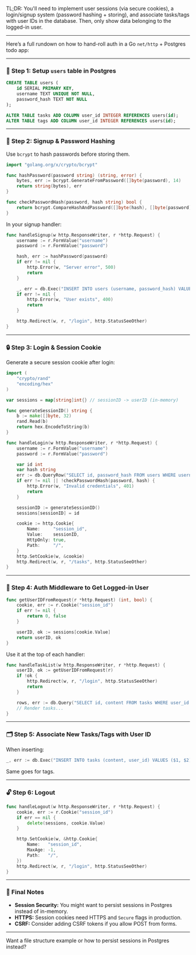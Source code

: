 TL;DR: You'll need to implement user sessions (via secure cookies), a login/signup system (password hashing + storing), and associate tasks/tags with user IDs in the database. Then, only show data belonging to the logged-in user.

---

Here’s a full rundown on how to hand-roll auth in a Go `net/http` + Postgres todo app:

---

### 🔐 Step 1: Setup `users` table in Postgres

```sql
CREATE TABLE users (
    id SERIAL PRIMARY KEY,
    username TEXT UNIQUE NOT NULL,
    password_hash TEXT NOT NULL
);

ALTER TABLE tasks ADD COLUMN user_id INTEGER REFERENCES users(id);
ALTER TABLE tags ADD COLUMN user_id INTEGER REFERENCES users(id);
```

---

### 🔑 Step 2: Signup & Password Hashing

Use `bcrypt` to hash passwords before storing them.

```go
import "golang.org/x/crypto/bcrypt"

func hashPassword(password string) (string, error) {
    bytes, err := bcrypt.GenerateFromPassword([]byte(password), 14)
    return string(bytes), err
}

func checkPasswordHash(password, hash string) bool {
    return bcrypt.CompareHashAndPassword([]byte(hash), []byte(password)) == nil
}
```

In your signup handler:

```go
func handleSignup(w http.ResponseWriter, r *http.Request) {
    username := r.FormValue("username")
    password := r.FormValue("password")

    hash, err := hashPassword(password)
    if err != nil {
        http.Error(w, "Server error", 500)
        return
    }

    _, err = db.Exec("INSERT INTO users (username, password_hash) VALUES ($1, $2)", username, hash)
    if err != nil {
        http.Error(w, "User exists", 400)
        return
    }

    http.Redirect(w, r, "/login", http.StatusSeeOther)
}
```

---

### 🔒 Step 3: Login & Session Cookie

Generate a secure session cookie after login:

```go
import (
    "crypto/rand"
    "encoding/hex"
)

var sessions = map[string]int{} // sessionID -> userID (in-memory)

func generateSessionID() string {
    b := make([]byte, 32)
    rand.Read(b)
    return hex.EncodeToString(b)
}

func handleLogin(w http.ResponseWriter, r *http.Request) {
    username := r.FormValue("username")
    password := r.FormValue("password")

    var id int
    var hash string
    err := db.QueryRow("SELECT id, password_hash FROM users WHERE username=$1", username).Scan(&id, &hash)
    if err != nil || !checkPasswordHash(password, hash) {
        http.Error(w, "Invalid credentials", 401)
        return
    }

    sessionID := generateSessionID()
    sessions[sessionID] = id

    cookie := http.Cookie{
        Name:     "session_id",
        Value:    sessionID,
        HttpOnly: true,
        Path:     "/",
    }
    http.SetCookie(w, &cookie)
    http.Redirect(w, r, "/tasks", http.StatusSeeOther)
}
```

---

### 👤 Step 4: Auth Middleware to Get Logged-in User

```go
func getUserIDFromRequest(r *http.Request) (int, bool) {
    cookie, err := r.Cookie("session_id")
    if err != nil {
        return 0, false
    }

    userID, ok := sessions[cookie.Value]
    return userID, ok
}
```

Use it at the top of each handler:

```go
func handleTaskList(w http.ResponseWriter, r *http.Request) {
    userID, ok := getUserIDFromRequest(r)
    if !ok {
        http.Redirect(w, r, "/login", http.StatusSeeOther)
        return
    }

    rows, err := db.Query("SELECT id, content FROM tasks WHERE user_id = $1", userID)
    // Render tasks...
}
```

---

### 🗂 Step 5: Associate New Tasks/Tags with User ID

When inserting:

```go
_, err := db.Exec("INSERT INTO tasks (content, user_id) VALUES ($1, $2)", taskContent, userID)
```

Same goes for tags.

---

### 🔓 Step 6: Logout

```go
func handleLogout(w http.ResponseWriter, r *http.Request) {
    cookie, err := r.Cookie("session_id")
    if err == nil {
        delete(sessions, cookie.Value)
    }

    http.SetCookie(w, &http.Cookie{
        Name:   "session_id",
        MaxAge: -1,
        Path:   "/",
    })
    http.Redirect(w, r, "/login", http.StatusSeeOther)
}
```

---

### 🛑 Final Notes

- **Session Security:** You might want to persist sessions in Postgres instead of in-memory.
- **HTTPS:** Session cookies need HTTPS and `Secure` flags in production.
- **CSRF:** Consider adding CSRF tokens if you allow POST from forms.

---

Want a file structure example or how to persist sessions in Postgres instead?
